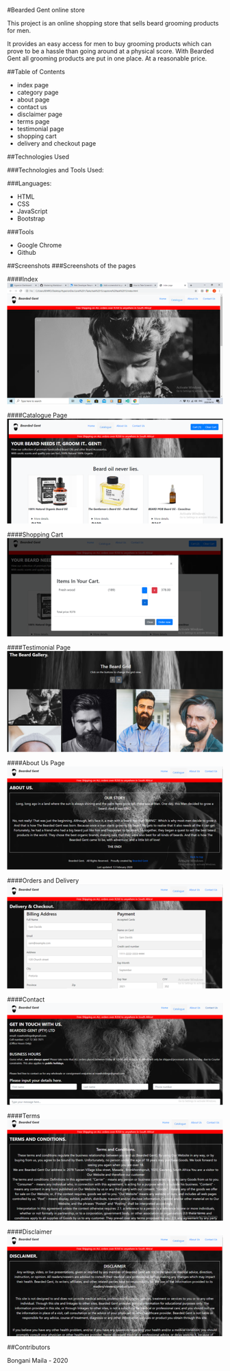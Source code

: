 #Bearded Gent online store

This project is an online shopping store that sells beard grooming products for men. 

It provides an easy access for men to buy grooming products which can prove to be a hassle than going around at a physical score. With Bearded Gent all grooming products are put in one place. At a reasonable price. 

##Table of Contents

- index page
- category page
- about page
- contact us
- disclaimer page
- terms page
- testimonial page
- shopping cart
- delivery and checkout page



##Technologies Used

###Technologies and Tools Used:

###Languages:

- HTML
- CSS
- JavaScript
- Bootstrap



###Tools

- Google Chrome
- Github


##Screenshots
###Screenshots of the pages

####Index
![](https://github.com/BonganiMaila/Bearded-Gent-online-store-/blob/master/Images/index.png)

####Catalogue Page
![](https://github.com/BonganiMaila/Bearded-Gent-online-store-/blob/master/Images/catalogue.png)

####Shopping Cart
![](https://github.com/BonganiMaila/Bearded-Gent-online-store-/blob/master/Images/shopping.png)

####Testimonial Page
![](https://github.com/BonganiMaila/Bearded-Gent-online-store-/blob/master/Images/testimonial.png)

####About Us Page
![](https://github.com/BonganiMaila/Bearded-Gent-online-store-/blob/master/Images/about%20us.png)

####Orders and Delivery
![](https://github.com/BonganiMaila/Bearded-Gent-online-store-/blob/master/Images/checkout.png)

####Contact
![](https://github.com/BonganiMaila/Bearded-Gent-online-store-/blob/master/Images/contact.png)

####Terms
![](https://github.com/BonganiMaila/Bearded-Gent-online-store-/blob/master/Images/terms.png)

####Disclaimer
![](https://github.com/BonganiMaila/Bearded-Gent-online-store-/blob/master/Images/disclaimer.png)



##Contributors

Bongani Maila - 2020
